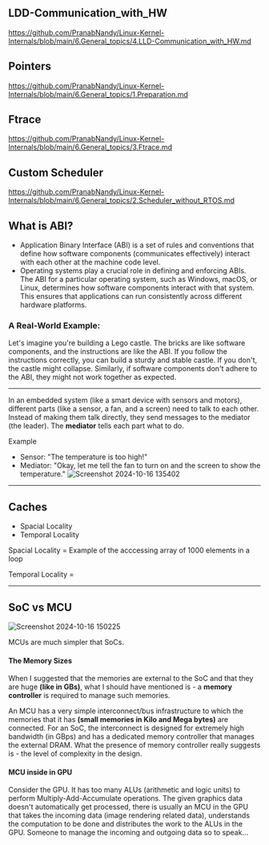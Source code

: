 ## LDD-Communication_with_HW
https://github.com/PranabNandy/Linux-Kernel-Internals/blob/main/6.General_topics/4.LLD-Communication_with_HW.md

## Pointers
https://github.com/PranabNandy/Linux-Kernel-Internals/blob/main/6.General_topics/1.Preparation.md
## Ftrace
https://github.com/PranabNandy/Linux-Kernel-Internals/blob/main/6.General_topics/3.Ftrace.md
## Custom Scheduler
https://github.com/PranabNandy/Linux-Kernel-Internals/blob/main/6.General_topics/2.Scheduler_without_RTOS.md

## What is ABI?
- Application Binary Interface (ABI) is a set of rules and conventions that define how software components (communicates effectively) interact with each other at the machine code level.
- Operating systems play a crucial role in defining and enforcing ABIs. 
The ABI for a particular operating system, such as Windows, macOS, or Linux, determines how software components interact with that system. 
This ensures that applications can run consistently across different hardware platforms.

### A Real-World Example:
Let's imagine you're building a Lego castle. The bricks are like software components, and the instructions are like the ABI. 
If you follow the instructions correctly, you can build a sturdy and stable castle. 
If you don't, the castle might collapse. Similarly, if software components don't adhere to the ABI, they might not work together as expected.

-------------------------------------------------------------------------
In an embedded system (like a smart device with sensors and motors), different parts (like a sensor, a fan, and a screen) need to talk to each other. Instead of making them talk directly, they send messages to the mediator (the leader). The **mediator** tells each part what to do.

Example
- Sensor: "The temperature is too high!"
- Mediator: "Okay, let me tell the fan to turn on and the screen to show the temperature."
![Screenshot 2024-10-16 135402](https://github.com/user-attachments/assets/02de4d9c-4b84-4812-b736-9788af607edc)

--------------------------------------------------------------------------
## Caches
- Spacial Locality
- Temporal Locality

Spacial Locality = Example of the acccessing array of 1000 elements in a loop

Temporal Locality = 

--------------------------------------------------------------------------

## SoC vs MCU

![Screenshot 2024-10-16 150225](https://github.com/user-attachments/assets/28cfa769-4aa0-468b-880e-3ad82ddf6fcb)

MCUs are much simpler that SoCs.

#### The Memory Sizes
When I suggested that the memories are external to the SoC and that they are huge **(like in GBs)**, what I should have mentioned is - a **memory controller** is required to manage such memories. 

An MCU has a very simple interconnect/bus infrastructure to which the memories that it has **(small memories in Kilo and Mega bytes)** are connected. For an SoC, the interconnect is designed for extremely high bandwidth (in GBps) and has a dedicated memory controller that manages the external DRAM. What the presence of memory controller really suggests is - the level of complexity in the design.

#### MCU inside in GPU
Consider the GPU. It has too many ALUs (arithmetic and logic units) to perform Multiply-Add-Accumulate operations. The given graphics data doesn't automatically get processed, there is usually an MCU in the GPU that takes the incoming data (image rendering related data), understands the computation to be done and distributes the work to the ALUs in the GPU. Someone to manage the incoming and outgoing data so to speak...



